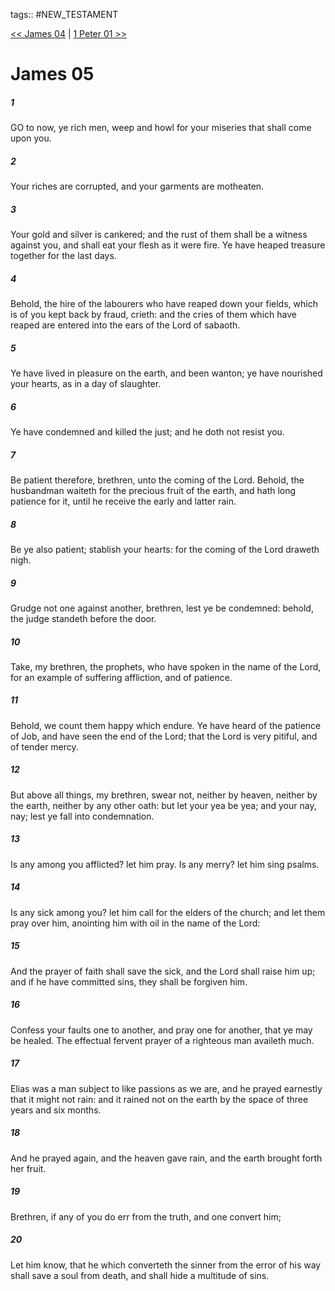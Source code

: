 tags:: #NEW_TESTAMENT

[<< James 04](NEW_TESTAMENT/20_James/James_04.md) | [1 Peter 01 >>](NEW_TESTAMENT/21_1_Peter/1_Peter_01.md)

# James 05

##### 1

GO to now, ye rich men, weep and howl for your miseries that shall come upon you.

##### 2

Your riches are corrupted, and your garments are motheaten.

##### 3

Your gold and silver is cankered; and the rust of them shall be a witness against you, and shall eat your flesh as it were fire. Ye have heaped treasure together for the last days.

##### 4

Behold, the hire of the labourers who have reaped down your fields, which is of you kept back by fraud, crieth: and the cries of them which have reaped are entered into the ears of the Lord of sabaoth.

##### 5

Ye have lived in pleasure on the earth, and been wanton; ye have nourished your hearts, as in a day of slaughter.

##### 6

Ye have condemned and killed the just; and he doth not resist you.

##### 7

Be patient therefore, brethren, unto the coming of the Lord. Behold, the husbandman waiteth for the precious fruit of the earth, and hath long patience for it, until he receive the early and latter rain.

##### 8

Be ye also patient; stablish your hearts: for the coming of the Lord draweth nigh.

##### 9

Grudge not one against another, brethren, lest ye be condemned: behold, the judge standeth before the door.

##### 10

Take, my brethren, the prophets, who have spoken in the name of the Lord, for an example of suffering affliction, and of patience.

##### 11

Behold, we count them happy which endure. Ye have heard of the patience of Job, and have seen the end of the Lord; that the Lord is very pitiful, and of tender mercy.

##### 12

But above all things, my brethren, swear not, neither by heaven, neither by the earth, neither by any other oath: but let your yea be yea; and your nay, nay; lest ye fall into condemnation.

##### 13

Is any among you afflicted? let him pray. Is any merry? let him sing psalms.

##### 14

Is any sick among you? let him call for the elders of the church; and let them pray over him, anointing him with oil in the name of the Lord:

##### 15

And the prayer of faith shall save the sick, and the Lord shall raise him up; and if he have committed sins, they shall be forgiven him.

##### 16

Confess your faults one to another, and pray one for another, that ye may be healed. The effectual fervent prayer of a righteous man availeth much.

##### 17

Elias was a man subject to like passions as we are, and he prayed earnestly that it might not rain: and it rained not on the earth by the space of three years and six months.

##### 18

And he prayed again, and the heaven gave rain, and the earth brought forth her fruit.

##### 19

Brethren, if any of you do err from the truth, and one convert him;

##### 20

Let him know, that he which converteth the sinner from the error of his way shall save a soul from death, and shall hide a multitude of sins.
